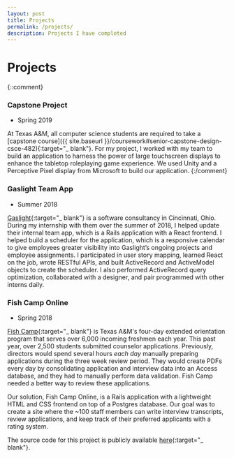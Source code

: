```yaml
---
layout: post
title: Projects
permalink: /projects/
description: Projects I have completed
---
```

# Projects

{::comment}
### Capstone Project
- Spring 2019

At Texas A&M, all computer science students are required to take a
[capstone course]({{ site.baseurl }}/coursework#senior-capstone-design-csce-482){:target="_ blank"}.
For my project, I worked with my team to build an application to harness the
power of large touchscreen displays to enhance the tabletop roleplaying game
experience. We used Unity and a Perceptive Pixel display from Microsoft to build
our application.
{:/comment}


### Gaslight Team App
- Summer 2018  

[Gaslight](https://teamgaslight.com){:target="_ blank"} is a software consultancy
in Cincinnati, Ohio. During my internship with them over the summer of 2018, I
helped update their internal team app, which is a Rails application with a React
frontend. I helped build a scheduler for the application, which is a responsive
calendar to give employees greater visibility into Gaslight’s ongoing projects
and employee assignments. I participated in user story mapping, learned React on
the job, wrote RESTful APIs, and built ActiveRecord and ActiveModel objects to
create the scheduler. I also performed ActiveRecord query optimization,
collaborated with a designer, and pair programmed with other interns daily.

### Fish Camp Online
- Spring 2018  

[Fish Camp](https://www.tamu.edu/traditions/orientation/fish-camp/){:target="_ blank"}
is Texas A&M's four-day extended orientation program that serves over 6,000 incoming
freshmen each year. This past year, over 2,500 students submitted counselor
applications. Previously, directors would spend several hours _each day_
manually preparing applications during the three week review period. They would
create PDFs every day by consolidating application and interview data into an
Access database, and they had to manually perform data validation. Fish Camp
needed a better way to review these applications.

Our solution, Fish Camp Online, is a Rails application with a lightweight HTML
and CSS frontend on top of a Postgres database. Our goal was to create a site
where the ~100 staff members can write interview transcripts, review
applications, and keep track of their preferred applicants with a rating system.

The source code for this project is publicly available
[here](https://github.com/bradenbird/fish-camp-project){:target="_ blank"}.
